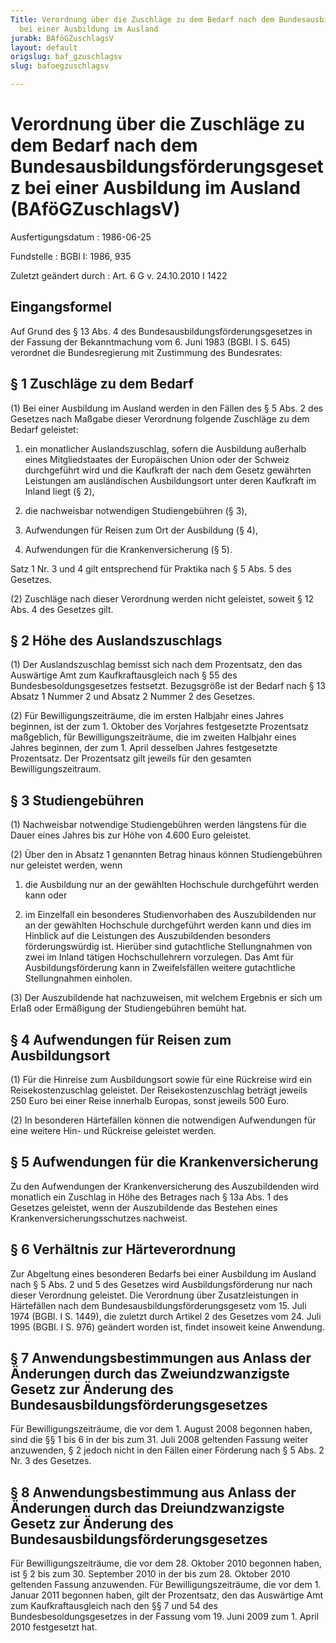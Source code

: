 ```yaml
---
Title: Verordnung über die Zuschläge zu dem Bedarf nach dem Bundesausbildungsförderungsgesetz
  bei einer Ausbildung im Ausland
jurabk: BAföGZuschlagsV
layout: default
origslug: baf_gzuschlagsv
slug: bafoegzuschlagsv

---
```


# Verordnung über die Zuschläge zu dem Bedarf nach dem Bundesausbildungsförderungsgesetz bei einer Ausbildung im Ausland (BAföGZuschlagsV)

Ausfertigungsdatum
:   1986-06-25

Fundstelle
:   BGBl I: 1986, 935

Zuletzt geändert durch
:   Art. 6 G v. 24.10.2010 I 1422

## Eingangsformel

Auf Grund des § 13 Abs. 4 des Bundesausbildungsförderungsgesetzes in
der Fassung der Bekanntmachung vom 6. Juni 1983 (BGBl. I S. 645)
verordnet die Bundesregierung mit Zustimmung des Bundesrates:

## § 1 Zuschläge zu dem Bedarf

(1) Bei einer Ausbildung im Ausland werden in den Fällen des § 5 Abs.
2 des Gesetzes nach Maßgabe dieser Verordnung folgende Zuschläge zu
dem Bedarf geleistet:

1.  ein monatlicher Auslandszuschlag, sofern die Ausbildung außerhalb
    eines Mitgliedstaates der Europäischen Union oder der Schweiz
    durchgeführt wird und die Kaufkraft der nach dem Gesetz gewährten
    Leistungen am ausländischen Ausbildungsort unter deren Kaufkraft im
    Inland liegt (§ 2),


2.  die nachweisbar notwendigen Studiengebühren (§ 3),


3.  Aufwendungen für Reisen zum Ort der Ausbildung (§ 4),


4.  Aufwendungen für die Krankenversicherung (§ 5).



Satz 1 Nr. 3 und 4 gilt entsprechend für Praktika nach § 5 Abs. 5 des
Gesetzes.

(2) Zuschläge nach dieser Verordnung werden nicht geleistet, soweit §
12 Abs. 4 des Gesetzes gilt.

## § 2 Höhe des Auslandszuschlags

(1) Der Auslandszuschlag bemisst sich nach dem Prozentsatz, den das
Auswärtige Amt zum Kaufkraftausgleich nach § 55 des
Bundesbesoldungsgesetzes festsetzt. Bezugsgröße ist der Bedarf nach §
13 Absatz 1 Nummer 2 und Absatz 2 Nummer 2 des Gesetzes.

(2) Für Bewilligungszeiträume, die im ersten Halbjahr eines Jahres
beginnen, ist der zum 1. Oktober des Vorjahres festgesetzte
Prozentsatz maßgeblich, für Bewilligungszeiträume, die im zweiten
Halbjahr eines Jahres beginnen, der zum 1. April desselben Jahres
festgesetzte Prozentsatz. Der Prozentsatz gilt jeweils für den
gesamten Bewilligungszeitraum.

## § 3 Studiengebühren

(1) Nachweisbar notwendige Studiengebühren werden längstens für die
Dauer eines Jahres bis zur Höhe von 4.600 Euro geleistet.

(2) Über den in Absatz 1 genannten Betrag hinaus können
Studiengebühren nur geleistet werden, wenn

1.  die Ausbildung nur an der gewählten Hochschule durchgeführt werden
    kann oder


2.  im Einzelfall ein besonderes Studienvorhaben des Auszubildenden nur an
    der gewählten Hochschule durchgeführt werden kann und dies im Hinblick
    auf die Leistungen des Auszubildenden besonders förderungswürdig ist.
    Hierüber sind gutachtliche Stellungnahmen von zwei im Inland tätigen
    Hochschullehrern vorzulegen. Das Amt für Ausbildungsförderung kann in
    Zweifelsfällen weitere gutachtliche Stellungnahmen einholen.




(3) Der Auszubildende hat nachzuweisen, mit welchem Ergebnis er sich
um Erlaß oder Ermäßigung der Studiengebühren bemüht hat.

## § 4 Aufwendungen für Reisen zum Ausbildungsort

(1) Für die Hinreise zum Ausbildungsort sowie für eine Rückreise wird
ein Reisekostenzuschlag geleistet. Der Reisekostenzuschlag beträgt
jeweils 250 Euro bei einer Reise innerhalb Europas, sonst jeweils 500
Euro.

(2) In besonderen Härtefällen können die notwendigen Aufwendungen für
eine weitere Hin- und Rückreise geleistet werden.

## § 5 Aufwendungen für die Krankenversicherung

Zu den Aufwendungen der Krankenversicherung des Auszubildenden wird
monatlich ein Zuschlag in Höhe des Betrages nach § 13a Abs. 1 des
Gesetzes geleistet, wenn der Auszubildende das Bestehen eines
Krankenversicherungsschutzes nachweist.

## § 6 Verhältnis zur Härteverordnung

Zur Abgeltung eines besonderen Bedarfs bei einer Ausbildung im Ausland
nach § 5 Abs. 2 und 5 des Gesetzes wird Ausbildungsförderung nur nach
dieser Verordnung geleistet. Die Verordnung über Zusatzleistungen in
Härtefällen nach dem Bundesausbildungsförderungsgesetz vom 15. Juli
1974 (BGBl. I S. 1449), die zuletzt durch Artikel 2 des Gesetzes vom
24\. Juli 1995 (BGBl. I S. 976) geändert worden ist, findet insoweit
keine Anwendung.

## § 7 Anwendungsbestimmungen aus Anlass der Änderungen durch das Zweiundzwanzigste Gesetz zur Änderung des Bundesausbildungsförderungsgesetzes

Für Bewilligungszeiträume, die vor dem 1. August 2008 begonnen haben,
sind die §§ 1 bis 6 in der bis zum 31. Juli 2008 geltenden Fassung
weiter anzuwenden, § 2 jedoch nicht in den Fällen einer Förderung nach
§ 5 Abs. 2 Nr. 3 des Gesetzes.

## § 8 Anwendungsbestimmung aus Anlass der Änderungen durch das Dreiundzwanzigste Gesetz zur Änderung des Bundesausbildungsförderungsgesetzes

Für Bewilligungszeiträume, die vor dem 28. Oktober 2010 begonnen
haben, ist § 2 bis zum 30. September 2010 in der bis zum 28. Oktober
2010 geltenden Fassung anzuwenden. Für Bewilligungszeiträume, die vor
dem 1. Januar 2011 begonnen haben, gilt der Prozentsatz, den das
Auswärtige Amt zum Kaufkraftausgleich nach den §§ 7 und 54 des
Bundesbesoldungsgesetzes in der Fassung vom 19. Juni 2009 zum 1. April
2010 festgesetzt hat.

